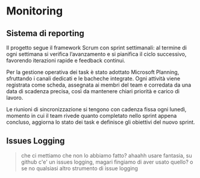 
# Monitoring

## Sistema di reporting

Il progetto segue il framework Scrum con sprint settimanali: al termine di ogni settimana si verifica l’avanzamento e si pianifica il ciclo successivo, favorendo iterazioni rapide e feedback continui.

Per la gestione operativa dei task è stato adottato Microsoft Planning, sfruttando i canali dedicati e le bacheche integrate. Ogni attività viene registrata come scheda, assegnata ai membri del team e corredata da una data di scadenza precisa, così da mantenere chiari priorità e carico di lavoro.

Le riunioni di sincronizzazione si tengono con cadenza fissa ogni lunedì, momento in cui il team rivede quanto completato nello sprint appena concluso, aggiorna lo stato dei task e definisce gli obiettivi del nuovo sprint.


##  Issues Logging

> che ci mettiamo che non lo abbiamo fatto? ahaahh
> usare fantasia, su github c'e' un issues logging, magari fingiamo di aver usato quello? o se no qualsiasi altro strumento di issue logging